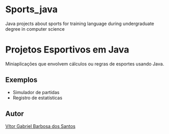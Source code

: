 # Sports_java
Java projects about sports for training language during undergraduate degree in computer science

# Projetos Esportivos em Java
Miniaplicações que envolvem cálculos ou regras de esportes usando Java.

## Exemplos
- Simulador de partidas
- Registro de estatísticas

## Autor
[Vítor Gabriel Barbosa dos Santos](https://github.com/TTVitor)
